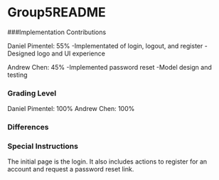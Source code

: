 # Group5README

###Implementation Contributions

Daniel Pimentel: 55%
-Implementated of login, logout, and register
-Designed logo and UI experience

Andrew Chen: 45%
-Implemented password reset 
-Model design and testing

### Grading Level

Daniel Pimentel: 100%
Andrew Chen: 100%

### Differences


### Special Instructions
The initial page is the login. It also includes actions to register for an account and request a password reset link. 

